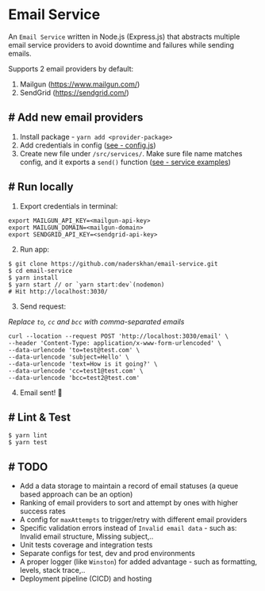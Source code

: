 # Email Service
An `Email Service` written in Node.js (Express.js) that abstracts multiple email service providers to avoid downtime and failures while sending emails.

Supports 2 email providers by default:
1. Mailgun (https://www.mailgun.com/)
2. SendGrid (https://sendgrid.com/)


## # Add new email providers
1. Install package - `yarn add <provider-package>`
2. Add credentials in config ([see - config.js](https://github.com/naderskhan/email-service/blob/master/src/config.js))
3. Create new file under `/src/services/`. Make sure file name matches config, and it exports a `send()` function ([see - service examples](https://github.com/naderskhan/email-service/blob/master/src/services))

## # Run locally
1. Export credentials in terminal:
```
export MAILGUN_API_KEY=<mailgun-api-key>
export MAILGUN_DOMAIN=<mailgun-domain>
export SENDGRID_API_KEY=<sendgrid-api-key>
```

2. Run app:
```
$ git clone https://github.com/naderskhan/email-service.git
$ cd email-service
$ yarn install
$ yarn start // or `yarn start:dev`(nodemon)
# Hit http://localhost:3030/
```

3. Send request:

*Replace `to`, `cc` and `bcc` with comma-separated emails*
```
curl --location --request POST 'http://localhost:3030/email' \
--header 'Content-Type: application/x-www-form-urlencoded' \
--data-urlencode 'to=test@test.com' \
--data-urlencode 'subject=Hello' \
--data-urlencode 'text=How is it going?' \
--data-urlencode 'cc=test1@test.com' \
--data-urlencode 'bcc=test2@test.com'
```

4. Email sent! 🚀


## # Lint & Test
```
$ yarn lint
$ yarn test
```


## # TODO
- Add a data storage to maintain a record of email statuses (a queue based approach can be an option)
- Ranking of email providers to sort and attempt by ones with higher success rates
- A config for `maxAttempts` to trigger/retry with different email providers
- Specific validation errors instead of `Invalid email data` - such as: Invalid email structure, Missing subject,..
- Unit tests coverage and integration tests
- Separate configs for test, dev and prod environments
- A proper logger (like `Winston`) for added advantage - such as formatting, levels, stack trace,..
- Deployment pipeline (CICD) and hosting


